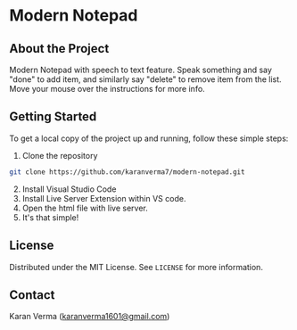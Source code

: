 # Modern Notepad

## About the Project

Modern Notepad with speech to text feature. 
Speak something and say "done" to add item, 
and similarly say "delete" to remove item from the list.
Move your mouse over the instructions for more info.

## Getting Started

To get a local copy of the project up and running, follow these simple steps:

1. Clone the repository
```sh
git clone https://github.com/karanverma7/modern-notepad.git
```

2. Install Visual Studio Code
3. Install Live Server Extension within VS code.
4. Open the html file with live server.
5. It's that simple!
    

## License

Distributed under the MIT License. See `LICENSE` for more information.

## Contact
Karan Verma (karanverma1601@gmail.com)
